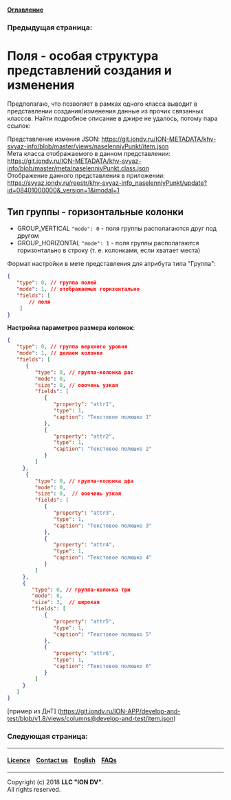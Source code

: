#### [Оглавление]()

### Предыдущая страница: []()

# Поля - особая структура представлений создания и изменения

Предполагаю, что позволяет в рамках одного класса выводит в представлении создания/изменения данные из прочих связанных классов.
Найти подробное описание в джире не удалось, потому пара ссылок:

Представление измения JSON: https://git.iondv.ru/ION-METADATA/khv-svyaz-info/blob/master/views/naselenniyPunkt/item.json  
Мета класса отображаемого в данном представлении: https://git.iondv.ru/ION-METADATA/khv-svyaz-info/blob/master/meta/naselenniyPunkt.class.json  
Отображение данного представления в приложении: https://svyaz.iondv.ru/reestr/khv-svyaz-info_naselenniyPunkt/update?id=08401000000&_version=1&imodal=1

## Тип группы - горизонтальные колонки

* GROUP_VERTICAL `"mode": 0` - поля группы располагаются друг под другом 
* GROUP_HORIZONTAL `"mode": 1` - поля группы располагаются горизонтально в строку (т. е. колонками, если хватает места) 

Формат настройки в мете представления для атрибута типа "Группа":

```json
{
   "type": 0, // группа полей
   "mode": 1, // отображаемых горизонтально
   "fields": [
       // поля
    ]
}
```

**Настройка параметров размера колонок**:

```json
{
   "type": 0, // группа верхнего уровня
   "mode": 1, // делаем колонки
   "fields": [
      {
         "type": 0, // группа-колонка рас
         "mode": 0,
         "size": 0, // ооочень узкая
         "fields": [
            {
               "property": "attr1",
               "type": 1,
               "caption": "Текстовое полюшко 1"
            },
            {
               "property": "attr2",
               "type": 1,
               "caption": "Текстовое полюшко 2"
            }
         ]
     },
      {
         "type": 0, // группа-колонка дфа
         "mode": 0,
         "size": 0,  // ооочень узкая
         "fields": [
            {
               "property": "attr3",
               "type": 1,
               "caption": "Текстовое полюшко 3"
            },
            {
               "property": "attr4",
               "type": 1,
               "caption": "Текстовое полюшко 4"
            }
         ]
     },
     {
        "type": 0, // группа-колонка три
        "mode": 0,
        "size": 3,  // широкая
        "fields": [
            {
               "property": "attr5",
               "type": 1,
               "caption": "Текстовое полюшко 5"
            },
            {
               "property": "attr6",
               "type": 1,
               "caption": "Текстовое полюшко 6"
            }
         ]
     }
   ]
}
```

[пример из ДнТ] (https://git.iondv.ru/ION-APP/develop-and-test/blob/v1.8/views/columns@develop-and-test/item.json)

### Следующая страница: []()

--------------------------------------------------------------------------  


 #### [Licence](/LICENCE.md) &ensp;  [Contact us](https://iondv.com) &ensp;  [English](/docs/en/2_system_description/metadata_structure/meta_view/mask.md)   &ensp; [FAQs](/faqs.md)          



--------------------------------------------------------------------------  

Copyright (c) 2018 **LLC "ION DV"**.  
All rights reserved. 
